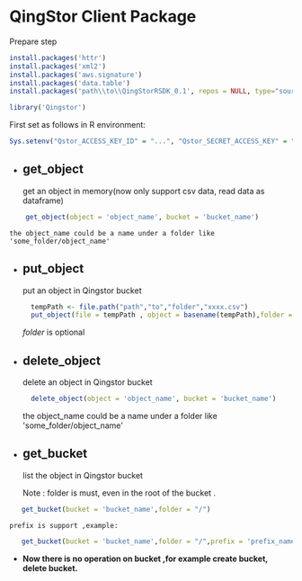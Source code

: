 # QingStor Client Package


Prepare step

``` R
install.packages('httr') 
install.packages('xml2') 
install.packages('aws.signature') 
install.packages('data.table') 
install.packages('path\\to\\QingStorRSDK_0.1', repos = NULL, type="source") 

library('Qingstor')
```
First set as follows in R environment: 
``` R
Sys.setenv("Qstor_ACCESS_KEY_ID" = "...", "Qstor_SECRET_ACCESS_KEY" = "...", "Qstor_DEFAULT_REGION" = "pek3a")
```

* ## get_object
	get an object in memory(now only support csv data, read data as dataframe)
``` R
	get_object(object = 'object_name', bucket = 'bucket_name') 
```
	the object_name could be a name under a folder like 'some_folder/object_name'

* ## put_object
	put an object in Qingstor bucket
  
  ``` R 
	tempPath <- file.path("path","to","folder","xxxx.csv") 
 	put_object(file = tempPath , object = basename(tempPath),folder = 'folder_name', bucket = 'bucket_name') 
  ```
  
  	*folder* is optional

* ## delete_object
	delete an object in Qingstor bucket 

  ``` R
	delete_object(object = 'object_name', bucket = 'bucket_name') 
  ```
	the object_name could be a name under a folder like 'some_folder/object_name'


* ## get_bucket
 	list the object in Qingstor bucket

	Note : folder is must, even in the root of the bucket .
 ``` R
 	get_bucket(bucket = 'bucket_name',folder = "/") 
 ``` 
	prefix is support ,example: 
 
 ``` R
 	get_bucket(bucket = 'bucket_name',folder = "/",prefix = 'prefix_name')
 ``` 

* **Now there is no operation on bucket ,for example create bucket, delete bucket.**